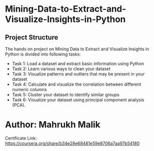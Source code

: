 # Mining-Data-to-Extract-and-Visualize-Insights-in-Python
## Project Structure

The hands on project on Mining Data to Extract and Visualize Insights in Python is divided into following tasks:
*  Task 1: Load a dataset and extract basic information using Python
*  Task 2: Learn various ways to clean your dataset
*  Task 3: Visualize patterns and outliers that may be present in your dataset 
*  Task 4: Calculate and visualize the correlation between different numeric columns 
*  Task 5: Cluster your dataset to identify similar groups 
*  Task 6: Visualize your dataset using principal component analysis (PCA).

# Author: Mahrukh Malik
 Certificate Link: https://coursera.org/share/b34e28e68481e59e8706a7aa97b54180
 
